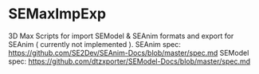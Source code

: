 # SEMaxImpExp

3D Max Scripts for import SEModel & SEAnim formats and export for SEAnim ( currently not implemented ). 
SEAnim spec: https://github.com/SE2Dev/SEAnim-Docs/blob/master/spec.md
SEModel spec: https://github.com/dtzxporter/SEModel-Docs/blob/master/spec.md
